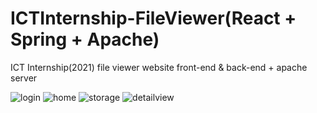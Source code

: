 # ICTInternship-FileViewer(React + Spring + Apache)
ICT Internship(2021) file viewer website front-end & back-end + apache server

![login](https://user-images.githubusercontent.com/60428537/133401063-79e6a74e-34f3-4b44-9028-67b2959e045f.PNG)
![home](https://user-images.githubusercontent.com/60428537/133401166-424f5785-b774-491b-a1a8-4f526506ef63.PNG)
![storage](https://user-images.githubusercontent.com/60428537/133401229-c0218931-35a4-4384-950f-cbb975e0fb0b.PNG)
![detailview](https://user-images.githubusercontent.com/60428537/133401287-35994207-b4ea-4f29-904f-5ee45ddf8067.PNG)
